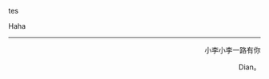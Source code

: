 tes





Haha





------

<p align="right" color="orange">	小李小李一路有你</p><p align="right" color="orange">	Dian。</p>	

